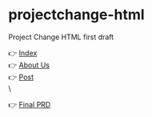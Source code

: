 # projectchange-html
Project Change HTML first draft

👉 [Index](https://jaredycw.github.io/projectchange-html/)\
👉 [About Us](https://jaredycw.github.io/projectchange-html/about-us)\
👉 [Post](https://jaredycw.github.io/projectchange-html/the-challenge)\
\ 

👉 [Final PRD](https://projectchange.hk/)
